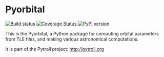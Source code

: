 Pyorbital
=========

[![Build status](https://github.com/pytroll/pyorbital/workflows/CI/badge.svg?branch=main)](https://github.com/pytroll/pyorbital/workflows/CI/badge.svg?branch=main)
[![Coverage Status](https://coveralls.io/repos/github/pytroll/pyorbital/badge.svg?branch=main)](https://coveralls.io/github/pytroll/pyorbital?branch=main)
[![PyPI version](https://badge.fury.io/py/pyorbital.svg)](https://badge.fury.io/py/pyorbital)


This is the Pyorbital, a Python package for computing orbital parameters from TLE
files, and making various astronomical computations.

It is part of the Pytroll project: http://pytroll.org

